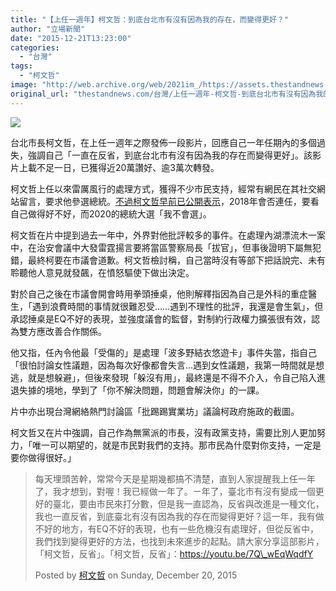 ```yaml
---
title: "【上任一週年】柯文哲：到底台北市有沒有因為我的存在，而變得更好？"
author: "立場新聞"
date: "2015-12-21T13:23:00"
categories:
  - "台灣"
tags:
  - "柯文哲"
image: "http://web.archive.org/web/2021im_/https://assets.thestandnews.com/media/photos/or-06_OUUQo.png"
original_url: "thestandnews.com/台灣/上任一週年-柯文哲-到底台北市有沒有因為我的存在-而變得更好"
---
```

![](http://web.archive.org/web/2021im_/https://assets.thestandnews.com/media/photos/or-06_OUUQo.png)

台北市長柯文哲，在上任一週年之際發佈一段影片，回應自己一年任期內的多個過失，強調自己「一直在反省，到底台北市有沒有因為我的存在而變得更好」。該影片上載不足一日，已獲得近20萬讚好、逾3萬次轉發。

柯文哲上任以來雷厲風行的處理方式，獲得不少市民支持，經常有網民在其社交網站留言，要求他參選總統。[不過柯文哲早前已公開表示](http://web.archive.org/web/20210708041813/http://www.appledaily.com.tw/realtimenews/article/new/20151218/755596/)，2018年會否連任，要看自己做得好不好，而2020的總統大選「我不會選」。

柯文哲在片中提到過去一年中，外界對他批評較多的事件。在處理內湖漂流木一案中，在治安會議中大發雷霆揚言要將當區警察局長「拔官」，但事後證明下屬無犯錯，最終柯要在市議會道歉。柯文哲檢討稱，自己當時沒有等部下把話說完、未有聆聽他人意見就發飆，在憤怒驅使下做出決定。

對於自己之後在市議會開會時用拳頭捶桌，他則解釋指因為自己是外科的重症醫生，「遇到浪費時間的事情就很難忍受……遇到不理性的批評，我還是會生氣」，但承認捶桌是EQ不好的表現，並強度議會的監督，對制約行政權力擴張很有效，認為雙方應改善合作關係。

他又指，任內令他最「受傷的」是處理「波多野結衣悠遊卡」事件失當，指自己「很怕討論女性議題，因為每次好像都會失言…遇到女性議題，我第一時間就是想逃，就是想躲避」，但後來發現「躲沒有用」，最終還是不得不介入，令自己陷入進退失據的境地，學到了「你不解決問題，問題會解決你」的一課。

片中亦出現台灣網絡熱門討論區「批踢踢實業坊」議論柯政府施政的截圖。

柯文哲又在片中強調，自己作為無黨派的市長，沒有政黨支持，需要比別人更加努力，「唯一可以期望的，就是市民對我們的支持。那市民為什麼對你支持，一定是要你做得很好。」

> 每天埋頭苦幹，常常今天是星期幾都搞不清楚，直到人家提醒我上任一年了，我才想到，對喔！我已經做一年了。ㄧ年了，臺北市有沒有變成一個更好的臺北，要由市民來打分數，但是我一直認為，反省與改進是一種文化，我也一直反省，到底臺北有沒有因為我的存在而變得更好？這一年，我有做不好的地方，有EQ不好的表現，也有一些危機沒有處理好，但從反省中，我們找到變得更好的方法，也找到未來進步的起點。請大家分享這部影片，「柯文哲，反省」。「柯文哲，反省」：https://youtu.be/7Q\_wEqWqdfY
> 
> Posted by [柯文哲](http://web.archive.org/web/20210708041813/https://www.facebook.com/DoctorKoWJ/) on Sunday, December 20, 2015